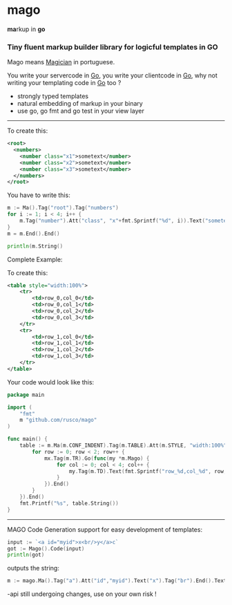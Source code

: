 # mago
**ma**rkup in **go**

### Tiny fluent markup builder library for logicful templates in GO


Mago means [Magician](http://pt.wikipedia.org/wiki/Mago) in portuguese.

You write your servercode in [Go](http://www.golang.org), you write your clientcode in [Go](http://www.gopherjs.org/), why not writing your templating code in [Go](https://github.com/rusco/mago) too ?

* strongly typed templates
* natural embedding of markup in your binary
* use go, go fmt and go test in your view layer


***

To create this:
```xml
<root>
  <numbers>
    <number class="x1">sometext</number>
    <number class="x2">sometext</number>
    <number class="x3">sometext</number>
  </numbers>
</root>
```

You have to write this:
```go
m := Ma().Tag("root").Tag("numbers")
for i := 1; i < 4; i++ {
	m.Tag("number").Att("class", "x"+fmt.Sprintf("%d", i)).Text("sometext").End()
}
m = m.End().End()

println(m.String()
```

Complete Example:

To create this:
```xml
<table style="width:100%">
    <tr>
        <td>row_0,col_0</td>
        <td>row_0,col_1</td>
        <td>row_0,col_2</td>
        <td>row_0,col_3</td>
    </tr>
    <tr>
        <td>row_1,col_0</td>
        <td>row_1,col_1</td>
        <td>row_1,col_2</td>
        <td>row_1,col_3</td>
    </tr>
</table>
```

Your code would look like this:
```go
package main

import (
	"fmt"
	m "github.com/rusco/mago"
)

func main() {
	table := m.Ma(m.CONF_INDENT).Tag(m.TABLE).Att(m.STYLE, "width:100%").Go(func(mx *m.Mago) {
		for row := 0; row < 2; row++ {
			mx.Tag(m.TR).Go(func(my *m.Mago) {
				for col := 0; col < 4; col++ {
					my.Tag(m.TD).Text(fmt.Sprintf("row_%d,col_%d", row, col)).End()
				}
			}).End()
		}
	}).End()
	fmt.Printf("%s", table.String())
}
```



***

MAGO Code Generation support for easy development of templates:
```go
input := `<a id="myid">x<br/>y</a>c`
got := Mago().Code(input)
println(got)
```

outputs the string:
```go
m := mago.Ma().Tag("a").Att("id","myid").Text("x").Tag("br").End().Text("y").End().Text("c").String()
```

-api still undergoing changes, use on your own risk !
